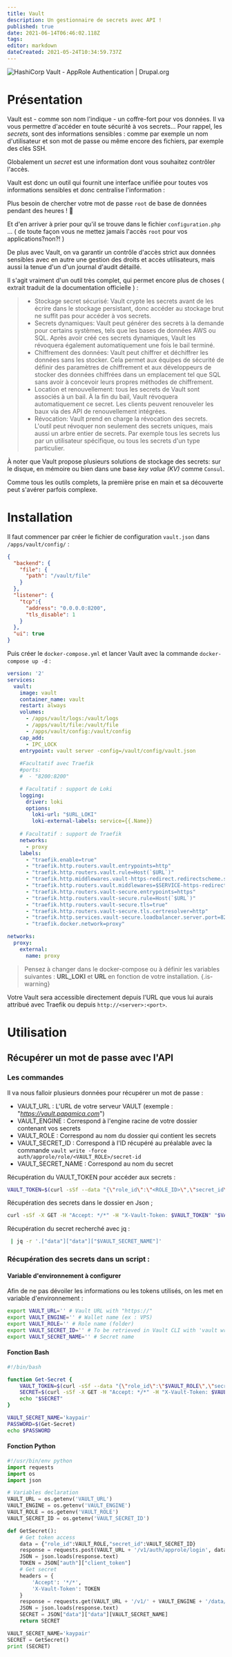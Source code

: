 ```yaml
---
title: Vault
description: Un gestionnaire de secrets avec API !
published: true
date: 2021-06-14T06:46:02.118Z
tags: 
editor: markdown
dateCreated: 2021-05-24T10:34:59.737Z
---
```


![HashiCorp Vault - AppRole Authentication | Drupal.org](https://www.drupal.org/files/project-images/Vault_VerticalLogo_FullColor_2_0.png)

# Présentation

Vault est - comme son nom l'indique - un coffre-fort pour vos données. Il va vous permettre d'accéder en toute sécurité à vos secrets... Pour rappel, les *secrets,* sont des informations sensibles : comme par exemple un nom d'utilisateur et son mot de passe ou même encore des fichiers, par exemple des clés SSH.

Globalement un *secret* est une information dont vous souhaitez contrôler l'accès.

Vault est donc un outil qui fournit une interface unifiée pour toutes vos informations sensibles et donc centralise l'information :

Plus besoin de chercher votre mot de passe `root` de base de données pendant des heures ! 🤬

Et d'en arriver à prier pour qu'il se trouve dans le fichier `configuration.php` ... ( de toute façon vous ne mettez jamais l'accès `root` pour vos applications?non?! )

De plus avec Vault, on va garantir un contrôle d'accès strict aux données sensibles avec en autre une gestion des droits et accès utilisateurs, mais aussi la tenue d'un d'un journal d'audit détaillé.

Il s'agit vraiment d'un outil très complet, qui permet encore plus de choses ( extrait traduit de la documentation officielle ) :

> -   Stockage secret sécurisé: Vault crypte les secrets avant de les écrire dans le stockage persistant, donc accéder au stockage brut ne suffit pas pour accéder à vos secrets.
> -   Secrets dynamiques: Vault peut générer des secrets à la demande pour certains systèmes, tels que les bases de données AWS ou SQL. Après avoir créé ces secrets dynamiques, Vault les révoquera également automatiquement une fois le bail terminé.
> -   Chiffrement des données: Vault peut chiffrer et déchiffrer les données sans les stocker. Cela permet aux équipes de sécurité de définir des paramètres de chiffrement et aux développeurs de stocker des données chiffrées dans un emplacement tel que SQL sans avoir à concevoir leurs propres méthodes de chiffrement.
> -   Location et renouvellement: tous les secrets de Vault sont associés à un bail. À la fin du bail, Vault révoquera automatiquement ce secret. Les clients peuvent renouveler les baux via des API de renouvellement intégrées.
> -   Révocation: Vault prend en charge la révocation des secrets. L'outil peut révoquer non seulement des secrets uniques, mais aussi un arbre entier de secrets. Par exemple tous les secrets lus par un utilisateur spécifique, ou tous les secrets d'un type particulier.

À noter que Vault propose plusieurs solutions de stockage des secrets: sur le disque, en mémoire ou bien dans une base *key value (KV)* comme `Consul`.

Comme tous les outils complets, la première prise en main et sa découverte peut s'avérer parfois complexe.

# Installation

Il faut commencer par créer le fichier de configuration `vault.json` dans `/apps/vault/config/` :

```json
{
  "backend": {
    "file": {
      "path": "/vault/file"
    }
  },
  "listener": {
    "tcp":{
      "address": "0.0.0.0:8200",
      "tls_disable": 1
    }
  },
  "ui": true
}
```

Puis créer le `docker-compose.yml` et lancer Vault avec la commande `docker-compose up -d` :

```yaml
version: '2'
services:
  vault:
    image: vault
    container_name: vault
    restart: always
    volumes:
      - /apps/vault/logs:/vault/logs
      - /apps/vault/file:/vault/file
      - /apps/vault/config:/vault/config
    cap_add:
      - IPC_LOCK
    entrypoint: vault server -config=/vault/config/vault.json
    
    #Facultatif avec Traefik
    #ports:
    #  - "8200:8200"

    # Facultatif : support de Loki
    logging:
      driver: loki
      options:
        loki-url: "$URL_LOKI"
        loki-external-labels: service={{.Name}}
    
    # Facultatif : support de Traefik
    networks:
      - proxy
    labels:
      - "traefik.enable=true"
      - "traefik.http.routers.vault.entrypoints=http"
      - "traefik.http.routers.vault.rule=Host(`$URL`)"
      - "traefik.http.middlewares.vault-https-redirect.redirectscheme.scheme=https"
      - "traefik.http.routers.vault.middlewares=$SERVICE-https-redirect"
      - "traefik.http.routers.vault-secure.entrypoints=https"
      - "traefik.http.routers.vault-secure.rule=Host(`$URL`)"
      - "traefik.http.routers.vault-secure.tls=true"
      - "traefik.http.routers.vault-secure.tls.certresolver=http"
      - "traefik.http.services.vault-secure.loadbalancer.server.port=8200"
      - "traefik.docker.network=proxy"

networks:
  proxy:
    external:
      name: proxy
```

> Pensez à changer dans le docker-compose ou à définir les variables suivantes : **URL_LOKI** et **URL** en fonction de votre installation.
{.is-warning}

Votre Vault sera accessible directement depuis l'URL que vous lui aurais attribué avec Traefik ou depuis `http://<server>:<port>`.

# Utilisation

## Récupérer un mot de passe avec l'API

### Les commandes

Il va nous falloir plusieurs données pour récupérer un mot de passe :

-   VAULT\_URL : L'URL de votre serveur VAULT (exemple : "*https://vault.papamica.com*")
-   VAULT\_ENGINE : Correspond à l'engine racine de votre dossier contenant vos secrets
-   VAULT\_ROLE : Correspond au nom du dossier qui contient les secrets
-   VAULT\_SECRET\_ID : Correspond à l'ID récupéré au préalable avec la commande `vault write -force auth/approle/role/<VAULT_ROLE>/secret-id`
-   VAULT\_SECRET\_NAME : Correspond au nom du secret

Récupération du VAULT\_TOKEN pour accéder aux secrets :

```bash
VAULT_TOKEN=$(curl -sSf --data "{\"role_id\":\"<ROLE_ID>\",\"secret_id\":\"$VAULT_SECRET_ID\"}" $VAULT_URL/v1/auth/approle/login | jq -r '.["auth"]["client_token"]')
```

Récupération des secrets dans le dossier en Json ;

```bash
curl -sSf -X GET -H "Accept: */*" -H "X-Vault-Token: $VAULT_TOKEN" "$VAULT_URL/v1/$VAULT_ENGINE/data/approle/$VAULT_ROLE"
```

Récupération du secret recherché avec jq :

```bash
 | jq -r '.["data"]["data"]["$VAULT_SECRET_NAME"]'
```

### Récupération des secrets dans un script :

#### Variable d'environnement à configurer

Afin de ne pas dévoiler les informations ou les tokens utilisés, on les met en variable d'environnement :

```bash
export VAULT_URL='' # Vault URL with "https://"
export VAULT_ENGINE='' # Wallet name (ex : VPS)
export VAULT_ROLE='' # Role name (folder)
export VAULT_SECRET_ID='' # To be retrieved in Vault CLI with 'vault write -force auth/approle/role/<VAULT_ROLE>/secret-id'
export VAULT_SECRET_NAME='' # Secret name
```

#### Fonction Bash

```bash
#!/bin/bash

function Get-Secret {
    VAULT_TOKEN=$(curl -sSf --data "{\"role_id\":\"$VAULT_ROLE\",\"secret_id\":\"$VAULT_SECRET_ID\"}" $VAULT_URL/v1/auth/approle/login | jq -r '.["auth"]["client_token"]')
    SECRET=$(curl -sSf -X GET -H "Accept: */*" -H "X-Vault-Token: $VAULT_TOKEN" "$VAULT_URL/v1/$VAULT_ENGINE/data/approle/$VAULT_ROLE" | jq -r --arg VAULT_SECRET_NAME "$VAULT_SECRET_NAME" '.["data"]["data"][$VAULT_SECRET_NAME]')
    echo "$SECRET"
}

VAULT_SECRET_NAME='kaypair'
PASSWORD=$(Get-Secret)
echo $PASSWORD
```

#### Fonction Python

```python
#!/usr/bin/env python
import requests
import os
import json

# Variables declaration
VAULT_URL = os.getenv('VAULT_URL')
VAULT_ENGINE = os.getenv('VAULT_ENGINE')
VAULT_ROLE = os.getenv('VAULT_ROLE')
VAULT_SECRET_ID = os.getenv('VAULT_SECRET_ID')

def GetSecret():
    # Get token access
    data = {"role_id":VAULT_ROLE,"secret_id":VAULT_SECRET_ID}
    response = requests.post(VAULT_URL + '/v1/auth/approle/login', data=data)
    JSON = json.loads(response.text)
    TOKEN = JSON["auth"]["client_token"]
    # Get secret
    headers = {
        'Accept': '*/*',
        'X-Vault-Token': TOKEN
    }
    response = requests.get(VAULT_URL + '/v1/' + VAULT_ENGINE + '/data/approle/' + VAULT_ROLE, headers=headers)
    JSON = json.loads(response.text)
    SECRET = JSON["data"]["data"][VAULT_SECRET_NAME]
    return SECRET

VAULT_SECRET_NAME='kaypair'
SECRET = GetSecret()
print (SECRET)
```